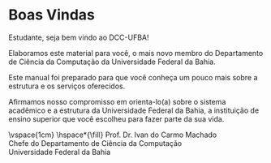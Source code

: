 Boas Vindas
===========

Estudante, seja bem vindo ao DCC-UFBA!

Elaboramos este material para você, o mais novo membro do Departamento
de Ciência da Computação da Universidade Federal da Bahia.

Este manual foi preparado para que você conheça um pouco mais sobre a
estrutura e os serviços oferecidos.

Afirmamos nosso compromisso em orienta-lo(a) sobre o sistema acadêmico e
a estrutura da Universidade Federal da Bahia, a instituição de ensino
superior que você escolheu para fazer parte da sua vida.

\vspace{1cm}
\hspace*{\fill}
Prof. Dr. Ivan do Carmo Machado\
Chefe do Departamento de Ciência da Computação\
Universidade Federal da Bahia
